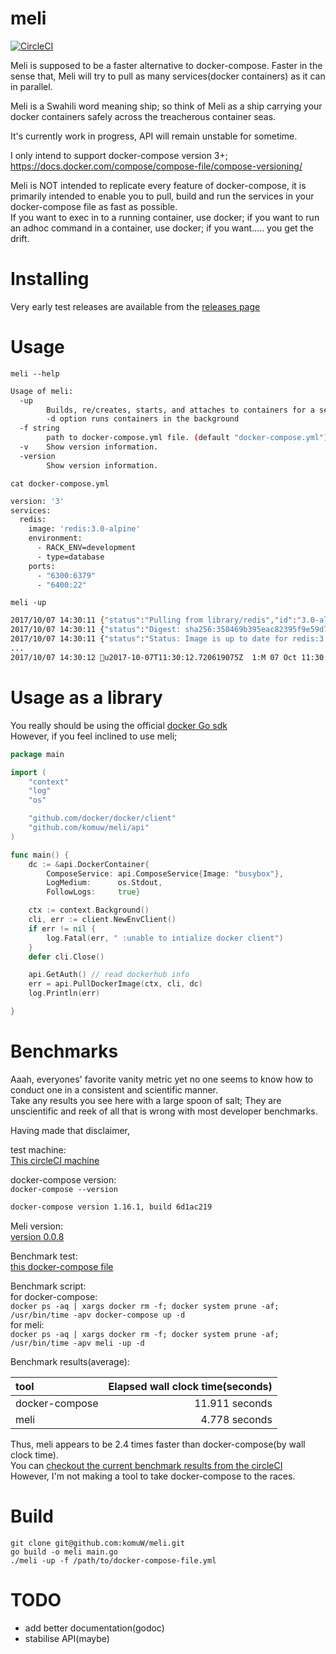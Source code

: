 # meli            

[![CircleCI](https://circleci.com/gh/komuW/meli.svg?style=svg)](https://circleci.com/gh/komuW/meli)        


Meli is supposed to be a faster alternative to docker-compose. Faster in the sense that, Meli will try to pull as many services(docker containers) 
as it can in parallel.

Meli is a Swahili word meaning ship; so think of Meli as a ship carrying your docker containers safely across the treacherous container seas.

It's currently work in progress, API will remain unstable for sometime.

I only intend to support docker-compose version 3+; https://docs.docker.com/compose/compose-file/compose-versioning/           

Meli is NOT intended to replicate every feature of docker-compose, it is primarily intended to enable you to pull, build and run the services in your docker-compose file as fast as possible.          
If you want to exec in to a running container, use docker; if you want to run an adhoc command in a container, use docker; if you want..... you get the drift.


# Installing          
Very early test releases are available from the [releases page](https://github.com/komuW/meli/releases)          

# Usage  
`meli --help`         
```bash
Usage of meli:
  -up
    	Builds, re/creates, starts, and attaches to containers for a service.
        -d option runs containers in the background
  -f string
    	path to docker-compose.yml file. (default "docker-compose.yml")
  -v	Show version information.
  -version
    	Show version information.
```

`cat docker-compose.yml`                 
```bash
version: '3'
services:
  redis:
    image: 'redis:3.0-alpine'
    environment:
      - RACK_ENV=development
      - type=database
    ports:
      - "6300:6379"
      - "6400:22"
```           

`meli -up`          
```bash 
2017/10/07 14:30:11 {"status":"Pulling from library/redis","id":"3.0-alpine"}
2017/10/07 14:30:11 {"status":"Digest: sha256:350469b395eac82395f9e59d7b7b90f7d23fe0838965e56400739dec3afa60de"}
2017/10/07 14:30:11 {"status":"Status: Image is up to date for redis:3.0-alpine"}
...
2017/10/07 14:30:12 u2017-10-07T11:30:12.720619075Z  1:M 07 Oct 11:30:12.720 * The server is now ready to accept connections on port 6379
```

# Usage as a library
You really should be using the official [docker Go sdk](https://godoc.org/github.com/moby/moby/client)         
However, if you feel inclined to use meli;
```go
package main

import (
	"context"
	"log"
	"os"

	"github.com/docker/docker/client"
	"github.com/komuw/meli/api"
)

func main() {
	dc := &api.DockerContainer{
		ComposeService: api.ComposeService{Image: "busybox"},
		LogMedium:      os.Stdout,
		FollowLogs:     true}

	ctx := context.Background()
	cli, err := client.NewEnvClient()
	if err != nil {
		log.Fatal(err, " :unable to intialize docker client")
	}
	defer cli.Close()

	api.GetAuth() // read dockerhub info
	err = api.PullDockerImage(ctx, cli, dc)
	log.Println(err)

}

```


# Benchmarks
Aaah, everyones' favorite vanity metric yet no one seems to know how to conduct one in a consistent and scientific manner.          
Take any results you see here with a large spoon of salt; They are unscientific and reek of all that is wrong with most developer benchmarks.             

Having made that disclaimer,                 

test machine:             
[This circleCI machine](https://github.com/komuW/meli/blob/master/.circleci/config.yml#L9)


docker-compose version:         
`docker-compose --version`
```bash
docker-compose version 1.16.1, build 6d1ac219
```

Meli version:   
[version 0.0.8](https://github.com/komuW/meli/releases/tag/v0.0.8)
           

Benchmark test:           
[this docker-compose file](https://github.com/komuW/meli/blob/master/testdata/docker-compose.yml)

Benchmark script:               
for docker-compose:      
`docker ps -aq | xargs docker rm -f; docker system prune -af; /usr/bin/time -apv docker-compose up -d`        
for meli:                
`docker ps -aq | xargs docker rm -f; docker system prune -af; /usr/bin/time -apv meli -up -d`            

Benchmark results(average):                       

| tool           | Elapsed wall clock time(seconds) |
| :---           |          ---:                    |
| docker-compose |  11.911 seconds                  |
| meli           |  4.778  seconds                  |

Thus, meli appears to be 2.4 times faster than docker-compose(by wall clock time).           
You can [checkout the current benchmark results from the circleCI](https://circleci.com/gh/komuW/meli/)              
However, I'm not making a tool to take docker-compose to the races.                   

# Build                   
`git clone git@github.com:komuW/meli.git`           
`go build -o meli main.go`           
`./meli -up -f /path/to/docker-compose-file.yml`                   


# TODO
- add better documentation(godoc)
- stabilise API(maybe)

